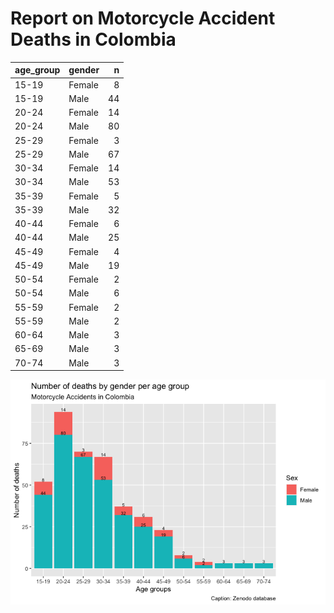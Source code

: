 Report on Motorcycle Accident Deaths in Colombia
================

| age_group | gender |   n |
|:----------|:-------|----:|
| 15-19     | Female |   8 |
| 15-19     | Male   |  44 |
| 20-24     | Female |  14 |
| 20-24     | Male   |  80 |
| 25-29     | Female |   3 |
| 25-29     | Male   |  67 |
| 30-34     | Female |  14 |
| 30-34     | Male   |  53 |
| 35-39     | Female |   5 |
| 35-39     | Male   |  32 |
| 40-44     | Female |   6 |
| 40-44     | Male   |  25 |
| 45-49     | Female |   4 |
| 45-49     | Male   |  19 |
| 50-54     | Female |   2 |
| 50-54     | Male   |   6 |
| 55-59     | Female |   2 |
| 55-59     | Male   |   2 |
| 60-64     | Male   |   3 |
| 65-69     | Male   |   3 |
| 70-74     | Male   |   3 |

![](main_files/figure-gfm/unnamed-chunk-8-1.png)<!-- -->
